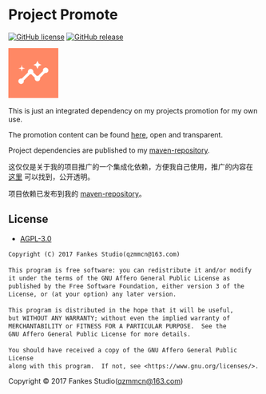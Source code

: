 # Project Promote

[![GitHub license](https://img.shields.io/github/license/fankes/ProjectPromote?color=blue&style=flat-square)](https://github.com/fankes/ProjectPromote/blob/master/LICENSE)
[![GitHub release](https://img.shields.io/github/v/release/fankes/ProjectPromote?display_name=release&logo=github&color=green&style=flat-square)](https://github.com/fankes/ProjectPromote/releases)

<img src="img-src/icon.png" width = "100" height = "100" alt="LOGO"/>

This is just an integrated dependency on my projects promotion for my own use.

The promotion content can be found [here](https://github.com/fankes/fankes/blob/main/project-promote), open and transparent.

Project dependencies are published to my [maven-repository](https://github.com/fankes/maven-repository).

这仅仅是关于我的项目推广的一个集成化依赖，方便我自己使用，推广的内容在 [这里](https://github.com/fankes/fankes/blob/main/project-promote) 可以找到，公开透明。

项目依赖已发布到我的 [maven-repository](https://github.com/fankes/maven-repository)。

## License

- [AGPL-3.0](https://www.gnu.org/licenses/agpl-3.0.html)

```
Copyright (C) 2017 Fankes Studio(qzmmcn@163.com)

This program is free software: you can redistribute it and/or modify
it under the terms of the GNU Affero General Public License as
published by the Free Software Foundation, either version 3 of the
License, or (at your option) any later version.

This program is distributed in the hope that it will be useful,
but WITHOUT ANY WARRANTY; without even the implied warranty of
MERCHANTABILITY or FITNESS FOR A PARTICULAR PURPOSE.  See the
GNU Affero General Public License for more details.

You should have received a copy of the GNU Affero General Public License
along with this program.  If not, see <https://www.gnu.org/licenses/>.
```

Copyright © 2017 Fankes Studio(qzmmcn@163.com)
